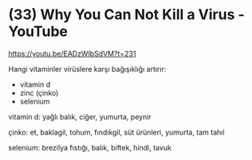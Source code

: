 
# (33) Why You Can Not Kill a Virus - YouTube

https://youtu.be/EADzWlbSdVM?t=231

Hangi vitaminler virüslere karşı bağışıklığı artırır:

- vitamin d
- zinc (çinko)
- selenium

vitamin d: yağlı balık, ciğer, yumurta, peynir

çinko: et, baklagil, tohum, fındıkgil, süt ürünleri, yumurta, tam tahıl

selenium: brezilya fıstığı, balık, biftek, hindi, tavuk
